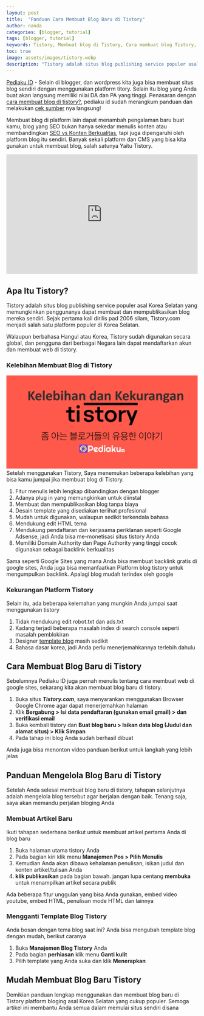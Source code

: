 ```yaml
---
layout: post
title:  "Panduan Cara Membuat Blog Baru di Tistory"
author: nanda
categories: [blogger, tutorial]
tags: [blogger, tutorial]
keywords: Tistory, Membuat blog di Tistory, Cara membuat blog Tistory, Tutorial Tistory, Panduan membuat blog di Tistory, Tistory blog design, Template blog Tistory, Tistory SEO, Monetisasi Tistory blog, Custom domain Tistory, Tistory blog review, Tips blogging Tistory, Blog gratis di Tistory, Mengoptimasi blog Tistory, Membuat blog profesional di Tistory
toc: true
image: assets/images/tistory.webp
description: "Tistory adalah situs blog publishing service populer asal Korea Selatan yang memungkinkan penggunanya dapat membuat dan mempublikasikan blog mereka sendiri. Sejak pertama kali dirilis pad 2006 silam, Tistory.com menjadi salah satu platform populer di Korea Selatan."
---
```



[Pediaku ID](https://pediaku.id/ "cara membuat blog") - Selain di blogger, dan wordpress kita juga bisa membuat situs blog sendiri dengan menggunakan platform titory. Selain itu blog yang Anda buat akan langsung memiliki nilai DA dan PA yang tinggi. Penasaran dengan [cara membuat blog di tistory?](https://www.pediaku.id/), pediaku id sudah merangkum panduan dan melakukan [cek sumber](https://www.biffadigital.org) nya langsung!


Membuat blog di platform lain dapat menambah pengalaman baru buat kamu, blog yang SEO bukan hanya sekedar menulis konten atau membandingkan [SEO vs Konten Berkualitas](https://www.biffadigital.org/seo-vs-konten-berkualitas-mana-yang-lebih-penting-untuk-blog/), tapi juga dipengaruhi oleh platform blog itu sendiri. Banyak sekali platform dan CMS yang bisa kita gunakan untuk membuat blog, salah satunya Yaitu Tistory.

<p><iframe style="width:100%;" height="315" src="https://www.youtube.com/embed/Uu8IBclUXOw?si=9K72o62ZS5DGhn78" frameborder="0" allowfullscreen></iframe></p>

## Apa Itu Tistory?

Tistory adalah situs blog publishing service populer asal Korea Selatan yang memungkinkan penggunanya dapat membuat dan mempublikasikan blog mereka sendiri. Sejak pertama kali dirilis pad 2006 silam, Tistory.com menjadi salah satu platform populer di Korea Selatan.

Walaupun berbahasa Hangul atau Korea, Tistory sudah digunakan secara global, dan pengguna dari berbagai Negara lain dapat mendaftarkan akun dan membuat web di tistory.

### Kelebihan Membuat Blog di Tistory
![kelebihan dan kekurangan tistory](/assets/images/kelebihan-tistory.webp)
Setelah menggunakan Tistory, Saya menemukan beberapa kelebihan yang bisa kamu jumpai jika membuat blog di Tistory.

1. Fitur menulis lebih lengkap dibandingkan dengan blogger
2. Adanya plug in yang memungkinkan untuk diinstal
3. Membuat dan mempublikasikan blog tanpa biaya
4. Desain template yang disediakan terlihat profesional
5. Mudah untuk digunakan, walaupun sedikit terkendala bahasa
6. Mendukung edit HTML tema
7. Mendukung pendaftaran dan kerjasama periklanan seperti Google Adsense, jadi Anda bisa me-monetisasi situs tistory Anda
8. Memiliki Domain Authority dan Page Authority yang tinggi cocok digunakan sebagai backlink berkualitas

Sama seperti Google Sites yang mana Anda bisa membuat backlink gratis di google sites, Anda juga bisa memanfaatkan Platform blog tistory untuk mengumpulkan backlink. Apalagi blog mudah terindex oleh google

### Kekurangan Platform Tistory

Selain itu, ada beberapa kelemahan yang mungkin Anda jumpai saat menggunakan tistory

1. Tidak mendukung edit robot.txt dan ads.txt
2. Kadang terjadi beberapa masalah index di search console seperti masalah pemblokiran
3. Designer [template blog](https://pediaku.id/) masih sedikit
4. Bahasa dasar korea, jadi Anda perlu menerjemahkannya terlebih dahulu

## Cara Membuat Blog Baru di Tistory

Sebelumnya Pediaku ID juga pernah menulis tentang cara membuat web di google sites, sekarang kita akan membuat blog baru di tistory.

1. Buka situs ***Tistory.com***, saya menyarankan menggunakan Browser Google Chrome agar dapat menerjemahkan halaman
2. Klik **Bergabung > Isi data pendaftaran (gunakan email gmail) > dan verifikasi email**
3. Buka kembali tistory dan **Buat blog baru > Isikan data blog (Judul dan alamat situs) > Klik Simpan**
4. Pada tahap ini blog Anda sudah berhasil dibuat

Anda juga bisa menonton video panduan berikut untuk langkah yang lebih jelas

## Panduan Mengelola Blog Baru di Tistory

Setelah Anda selesai membuat blog baru di tistory, tahapan selanjutnya adalah mengelola blog tersebut agar berjalan dengan baik. Tenang saja, saya akan memandu perjalan bloging Anda

### Membuat Artikel Baru

Ikuti tahapan sederhana berikut untuk membuat artikel pertama Anda di blog baru

1. Buka halaman utama tistory Anda
2. Pada bagian kiri klik menu **Manajemen Pos > Pilih Menulis**
3. Kemudian Anda akan dibawa kehalaman penulisan, isikan judul dan konten artikel/tulisan Anda
4. **klik publikasikan** pada bagian bawah. jangan lupa centang **membuka** untuk menampilkan artikel secara publik

Ada beberapa fitur unggulan yang bisa Anda gunakan, embed video youtube, embed HTML, penulisan mode HTML dan lainnya

### Mengganti Template Blog Tistory

Anda bosan dengan tema blog saat ini? Anda bisa mengubah template blog dengan mudah, berikut caranya

1. Buka **Manajemen Blog Tistory** Anda
2. Pada bagian **perhiasan** klik menu **Ganti kulit**
3. Pilih template yang Anda suka dan klik **Menerapkan**

## Mudah Membuat Blog Baru Tistory

Demikian panduan lengkap menggunakan dan membuat blog baru di Tistory platform bloging asal Korea Selatan yang cukup populer. Semoga artikel ini membantu Anda semua dalam memulai situs sendiri disana
